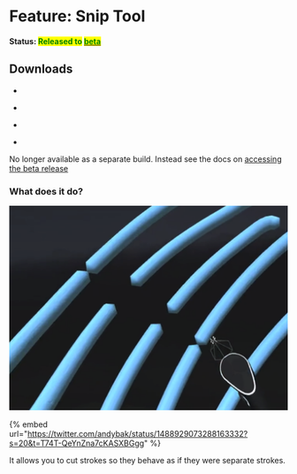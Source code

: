 # Feature: Snip Tool

#### Status: <mark style="color:green;">Released to</mark> [<mark style="color:green;">beta</mark>](../open-brush-beta-docs.md)<mark style="color:green;"></mark>

## Downloads

* ~~~~[~~Oculus Quest~~](https://nightly.link/IxxyXR/open-brush/workflows/build/features%2Fmodifier-tools/Oculus%20Quest%20Experimental.zip)~~~~
* ~~~~[~~Oculus PC VR~~](https://nightly.link/IxxyXR/open-brush/workflows/build/features%2Fmodifier-tools/Windows%20Rift%20Experimental.zip) ~~(Rift, Quest via Link cable...)~~
* ~~~~[~~SteamVR~~](https://nightly.link/IxxyXR/open-brush/workflows/build/features%2Fmodifier-tools/Windows%20SteamVR%20Experimental.zip) ~~(Vive, Index, Reverb...)~~
* ~~~~[~~Other Builds~~](https://nightly.link/IxxyXR/open-brush/workflows/build/features%2Fmodifier-tools) ~~(Non-VR, Linux, Mac...)~~

No longer available as a separate build. Instead see the docs on [accessing the beta release](../open-brush-beta-docs.md)

### What does it do?

![](<../../.gitbook/assets/image (1) (2).png>)

{% embed url="https://twitter.com/andybak/status/1488929073288163332?s=20&t=T74T-QeYnZna7cKASXBGgg" %}

It allows you to cut strokes so they behave as if they were separate strokes.
